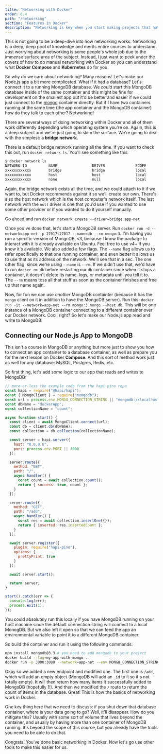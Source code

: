 ```yaml
---
title: "Networking with Docker"
order: 6.4
path: "/networking"
section: "Features in Docker"
description: "Networking is key when you start making projects that have multiple containers. Docker allows you to create bridge networks to connect containers together. Brian shows how to connect two MongoDB containers together so you can have one container running a database and another running the client, then have the client containter connect to the database container."
---
```


This is not going to be a deep-dive into how networking works. Networking is a deep, deep pool of knowledge and merits entire courses to understand. Just worrying about networking is some people's whole job due to the immense surface area of the subject. Instead, I just want to peek under the covers of how to do manual networking with Docker so you can understand what **Docker Compose** and **Kubernetes** do for you.

So why do we care about networking? Many reasons! Let's make our Node.js app a bit more complicated. What if it had a database? Let's connect it to a running MongoDB database. We _could_ start this MongoDB database inside of the same container and this might be fine for development on the smallest app but it'd be better and easier if we could just connect to the [mongo][mongo] container directly. But if I have two containers running at the same time (the app container and the MongoDB container) how do they talk to each other? Networking!

There are several ways of doing networking within Docker and all of them work differently depending which operating system you're on. Again, this is a deep subject and we're just going to skim the surface. We're going to deal with the simplest: a **bridge network**. 

There is a default bridge network running all the time. If you want to check this out, run `docker network ls`. You'll see something like this:

```bash
$ docker network ls
NETWORK ID          NAME                DRIVER              SCOPE
xxxxxxxxxxxx        bridge              bridge              local
xxxxxxxxxxxx        host                host                local
xxxxxxxxxxxx        none                null                local
```

Again, the bridge network exists all the time, and we could attach to it if we want to, but Docker recommends against it so we'll create our own. There's also the host network which is the host computer's network itself. The last network with the `null` driver is one that you'd use if you wanted to use some other provider or if you wanted to do it yourself manually.

Go ahead and run `docker network create --driver=bridge app-net`

Once you've done that, let's start a MongoDB server. Run `docker run -d --network=app-net -p 27017:27017 --name=db --rm mongo:3`. I'm having you run a specific version of MongoDB, v3, because I know the package to interact with it is already available on Ubuntu. Feel free to use v4+ if you know it's available. We also added a few flags. The `--name` flag allows us to refer specifically to that one running container, and even better it allows us to use that as its address on the network. We'll see that in a sec. The one other flag, since we're using `--name` is `--rm`. If we didn't use that, we'd have to run `docker rm db` before restarting our `db` container since when it stops a container, it doesn't delete its name, logs, or metadata until you tell it to. The `--rm` means toss all that stuff as soon as the container finishes and free up that name again.

Now, for fun we can use _another_ MongoDB containter (because it has the `mongo` client on it in addition to have the MongoDB server). Run this: `docker run -it --network=app-net --rm mongo:3 mongo --host db`. This will be one instance of a MongoDB container connecting to a different container over our Docker network. Cool, right? So let's make our Node.js app read and write to MongoDB!

## Connecting our Node.js App to MongoDB

This isn't a course in MongoDB or anything but more just to show you how to connect an app container to a database container, as well as prepare you for the next lesson on Docker **Compose**. And this sort of method work just as well for any database: MySQL, Postgres, Redis, etc.

So first thing, let's add some logic to our app that reads and writes to MongoDB:

```javascript
// more-or-less the example code from the hapi-pino repo
const hapi = require("@hapi/hapi");
const { MongoClient } = require("mongodb");
const url = process.env.MONGO_CONNECTION_STRING || "mongodb://localhost:27017";
const dbName = "dockerApp";
const collectionName = "count";

async function start() {
  const client = await MongoClient.connect(url);
  const db = client.db(dbName);
  const collection = db.collection(collectionName);

  const server = hapi.server({
    host: "0.0.0.0",
    port: process.env.PORT || 3000
  });

  server.route({
    method: "GET",
    path: "/",
    async handler() {
      const count = await collection.count();
      return { success: true, count };
    }
  });

  server.route({
    method: "GET",
    path: "/add",
    async handler() {
      const res = await collection.insertOne({});
      return { inserted: res.insertedCount };
    }
  });

  await server.register({
    plugin: require("hapi-pino"),
    options: {
      prettyPrint: true
    }
  });

  await server.start();

  return server;
}

start().catch(err => {
  console.log(err);
  process.exit(1);
});
```

You could absolutely run this locally if you have MongoDB running on your host machine since the default connection string will connect to a local MonogDB. But we also left it open so that we can feed the app an environmental variable to point it to a different MongoDB container.

So build the container and run it using the following commands:

```bash
npm install mongodb@3.3 # you need to add mongodb to your project
docker build --tag=my-app-with-mongo .
docker run -p 3000:3000 --network=app-net --env MONGO_CONNECTION_STRING=mongodb://db:27017 my-app-with-mongo
```

Okay so we added a new endpoint and modified one. The first one is `/add`, which will add an empty object (MongoDB will add an `_id` to it so it's not totally empty). It will then return how many items it successfully added to MongoDB (hopefully 1!). And then we modified the `/` route to return the count of items in the database. Great! This is how the basics of networking work in Docker.

One key thing here that we need to discuss: if you shut down that database container, where is your data going to go? Well, it'll disappear. How do you mitigate this? Usually with some sort of volume that lives beyond the container, and usually by having more than one container of MongoDB running. It's beyond the scope of this course, but you already have the tools you need to be able to do that.

Congrats! You've done basic networking in Docker. Now let's go use other tools to make this easier for us.

[mongo]: https://hub.docker.com/_/mongo
